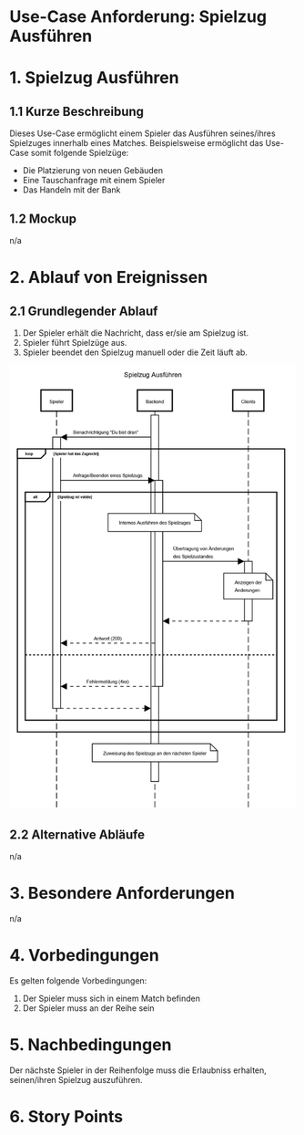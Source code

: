 # Use-Case Anforderung: Spielzug Ausführen

# 1. Spielzug Ausführen

## 1.1 Kurze Beschreibung
Dieses Use-Case ermöglicht einem Spieler das Ausführen seines/ihres Spielzuges innerhalb eines Matches.
Beispielsweise ermöglicht das Use-Case somit folgende Spielzüge:
- Die Platzierung von neuen Gebäuden
- Eine Tauschanfrage mit einem Spieler
- Das Handeln mit der Bank

## 1.2 Mockup 
n/a

# 2. Ablauf von Ereignissen

## 2.1 Grundlegender Ablauf
1. Der Spieler erhält die Nachricht, dass er/sie am Spielzug ist.
2. Spieler führt Spielzüge aus.
3. Spieler beendet den Spielzug manuell oder die Zeit läuft ab.

![Spielzug Ausführen Sequenzdiagramm](./SpielzugAusfuehrenSequenzdiagramm.png)

## 2.2 Alternative Abläufe
n/a

# 3. Besondere Anforderungen
n/a

# 4. Vorbedingungen
Es gelten folgende Vorbedingungen:
1. Der Spieler muss sich in einem Match befinden
2. Der Spieler muss an der Reihe sein

# 5. Nachbedingungen
Der nächste Spieler in der Reihenfolge muss die Erlaubniss erhalten, seinen/ihren Spielzug auszuführen.

# 6. Story Points
